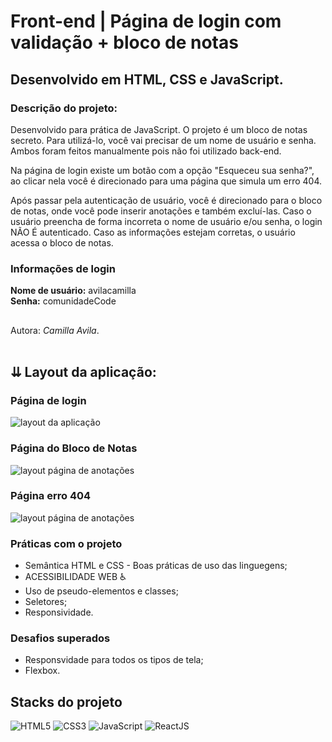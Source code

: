 # Front-end | Página de login com validação + bloco de notas
## Desenvolvido em HTML, CSS e JavaScript.

### Descrição do projeto:
Desenvolvido para prática de JavaScript. 
O projeto é um bloco de notas secreto. Para utilizá-lo, você vai precisar de um nome de usuário e senha. Ambos foram feitos manualmente pois não foi utilizado back-end.

Na página de login existe um botão com a opção "Esqueceu sua senha?", ao clicar nela você é direcionado para uma página que simula um erro 404.

Após passar pela autenticação de usuário, você é direcionado para o bloco de notas, onde você pode inserir anotações e também excluí-las.
Caso o usuário preencha de forma incorreta o nome de usuário e/ou senha, o login NÃO É autenticado. Caso as informações estejam corretas, o usuário acessa o bloco de notas.

### Informações de login

<b>Nome de usuário:</b> avilacamilla<br>
<b>Senha:</b> comunidadeCode

##

Autora: <em>Camilla Avila</em>.
<br><br>

## ⇊ Layout da aplicação:

### Página de login
<img src='https://user-images.githubusercontent.com/115038212/204679382-7aa6a500-bac2-4bac-bdea-d873c892e5bb.png' alt='layout da aplicação'>

### Página do Bloco de Notas
<img src='https://user-images.githubusercontent.com/115038212/204682128-90bea2ec-9ac5-4bad-9f54-5172dccf46b5.png' alt='layout página de anotações'>

### Página erro 404
<img src='https://user-images.githubusercontent.com/115038212/204682471-7a715300-b8fd-4bf3-8604-534afcdbfe3d.png' alt='layout página de anotações'>

### Práticas com o projeto

- Semântica HTML e CSS - Boas práticas de uso das linguegens;
- ACESSIBILIDADE WEB ♿
- Uso de pseudo-elementos e classes;
- Seletores;
- Responsividade.

### Desafios superados

- Responsvidade para todos os tipos de tela;
- Flexbox.

## Stacks do projeto


![HTML5](https://img.shields.io/badge/HTML5-E34F26?style=for-the-badge&logo=html5&logoColor=white)
![CSS3](https://img.shields.io/badge/CSS3-1572B6?style=for-the-badge&logo=css3&logoColor=white)
![JavaScript](https://img.shields.io/badge/JavaScript-F7DF1E?style=for-the-badge&logo=javascript&logoColor=black)
![ReactJS](https://img.shields.io/badge/-ReactJs-61DAFB?logo=react&logoColor=white&style=for-the-badge)


